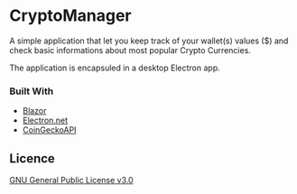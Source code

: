 # CryptoManager

A simple application that let you keep track of your wallet(s) values ($) and check basic informations about most popular Crypto Currencies.

The application is encapsuled in a desktop Electron app.

### Built With

* [Blazor](https://dotnet.microsoft.com/en-us/apps/aspnet/web-apps/blazor)
* [Electron.net](https://github.com/ElectronNET/Electron.NET)
* [CoinGeckoAPI](https://www.coingecko.com/en/api/documentation)

## Licence
[GNU General Public License v3.0](LICENSE)
